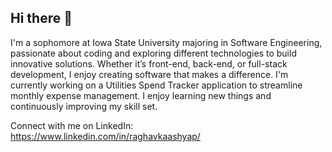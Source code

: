 ## Hi there 👋

I'm a sophomore at Iowa State University majoring in Software Engineering, passionate about coding and exploring different technologies to build innovative solutions. Whether it’s front-end, back-end, or full-stack development, I enjoy creating software that makes a difference. I'm currently working on a Utilities Spend Tracker application to streamline monthly expense management. I enjoy learning new things and continuously improving my skill set.

Connect with me on LinkedIn: https://www.linkedin.com/in/raghavkaashyap/
<!--
**raghavkaashyap/raghavkaashyap** is a ✨ _special_ ✨ repository because its `README.md` (this file) appears on your GitHub profile.

Here are some ideas to get you started:

- 🔭 I’m currently working on ...
- 🌱 I’m currently learning ...
- 👯 I’m looking to collaborate on ...
- 🤔 I’m looking for help with ...
- 💬 Ask me about ...
- 📫 How to reach me: ...
- 😄 Pronouns: ...
- ⚡ Fun fact: ...
-->

